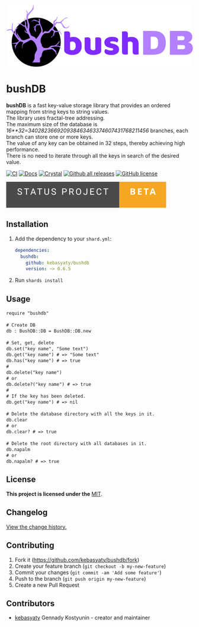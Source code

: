 [![Logo](https://github.com/kebasyaty/bushdb/raw/v0/logo/logo.svg "Logo")](https://github.com/kebasyaty/bushdb "Logo")

# bushDB

**bushDB** is a fast key-value storage library that provides an ordered mapping from string keys to string values.
<br>
The library uses fractal-tree addressing.
<br>
The maximum size of the database is _16\*\*32=340282366920938463463374607431768211456_ branches,
each branch can store one or more keys.
<br>
The value of any key can be obtained in 32 steps, thereby achieving high performance.
<br>
There is no need to iterate through all the keys in search of the desired value.

[![CI](https://github.com/kebasyaty/bushdb/workflows/CI/badge.svg)](https://github.com/kebasyaty/bushdb/actions)
[![Docs](https://img.shields.io/badge/docs-available-brightgreen.svg)](https://kebasyaty.github.io/bushdb/)
[![Crystal](https://img.shields.io/badge/crystal-v1.9%2B-red)](https://crystal-lang.org/)
[![Github all releases](https://img.shields.io/github/downloads/kebasyaty/bushdb/total.svg)](https://GitHub.com/kebasyaty/bushdb/releases/)
[![GitHub license](https://badgen.net/github/license/kebasyaty/bushdb)](https://github.com/kebasyaty/bushdb/blob/v0/LICENSE)

<p>
  <a href="https://github.com/kebasyaty/bushdb" target="_blank">
    <img src="https://github.com/kebasyaty/bushdb/raw/v0/pictures/status_project/Status_Project-Beta-.svg"
      alt="Status Project">
  </a>
</p>

## Installation

1. Add the dependency to your `shard.yml`:

   ```yaml
   dependencies:
     bushdb:
       github: kebasyaty/bushdb
       version: ~> 0.6.5
   ```

2. Run `shards install`

## Usage

```crystal
require "bushdb"

# Create DB
db : BushDB::DB = BushDB::DB.new

# Set, get, delete
db.set("key name", "Some text")
db.get("key name") # => "Some text"
db.has("key name") # => true
#
db.delete("key name")
# or
db.delete?("key name") # => true
#
# If the key has been deleted.
db.get("key name") # => nil

# Delete the database directory with all the keys in it.
db.clear
# or
db.clear? # => true

# Delete the root directory with all databases in it.
db.napalm
# or
db.napalm? # => true
```

## License

**This project is licensed under the** [MIT](https://github.com/kebasyaty/bushdb/blob/v0/LICENSE "MIT").

## Changelog

[View the change history.](https://github.com/kebasyaty/bushdb/blob/v0/CHANGELOG.md "View the change history.")

## Contributing

1. Fork it (<https://github.com/kebasyaty/bushdb/fork>)
2. Create your feature branch (`git checkout -b my-new-feature`)
3. Commit your changes (`git commit -am 'Add some feature'`)
4. Push to the branch (`git push origin my-new-feature`)
5. Create a new Pull Request

## Contributors

- [kebasyaty](https://github.com/kebasyaty) Gennady Kostyunin - creator and maintainer
